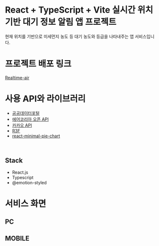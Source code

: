 # React + TypeScript + Vite 실시간 위치기반 대기 정보 알림 앱 프로젝트

현재 위치를 기반으로 미세먼지 농도 등 대기 농도와 등급을 나타내주는 앱 서비스입니다.

# 프로젝트 배포 링크

[Realtime-air](https://realtime-air.netlify.app/)

# 사용 API와 라이브러리

- [공공데이터포털](https://www.data.go.kr/index.do)
- [에어코리아 오픈 API](https://www.airkorea.or.kr/web/)
- [카카오 API](https://developers.kakao.com/)
- [R3F](https://docs.pmnd.rs/react-three-fiber/getting-started/introduction)
- [react-minimal-pie-chart](https://www.npmjs.com/package/react-minimal-pie-chart)

<br />
<h2>Stack</h2>

- React.js
- Typescript
- @emotion-styled

# 서비스 화면

<h2>PC</h2>

<h2>MOBILE</h2>

